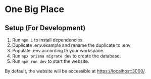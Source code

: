 # One Big Place

## Setup (For Development)

1. Run `npm i` to install dependencies.
2. Duplicate .env.example and rename the duplicate to .env
3. Populate .env according to your workspace.
4. Run `npx prisma migrate dev` to create the database.
5. Run `npm run dev` to start the website.

By default, the website will be accessible at <https://localhost:3000/>.